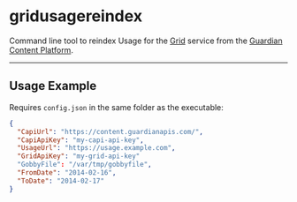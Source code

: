 # gridusagereindex

Command line tool to reindex Usage for the [Grid](https://github.com/guardian/grid) service from the [Guardian Content Platform](http://open-platform.theguardian.com/).

---

## Usage Example

Requires `config.json` in the same folder as the executable:

```json
{
  "CapiUrl": "https://content.guardianapis.com/",
  "CapiApiKey": "my-capi-api-key",
  "UsageUrl": "https://usage.example.com",
  "GridApiKey": "my-grid-api-key"
  "GobbyFile": "/var/tmp/gobbyfile",
  "FromDate": "2014-02-16",
  "ToDate": "2014-02-17"
}
```
